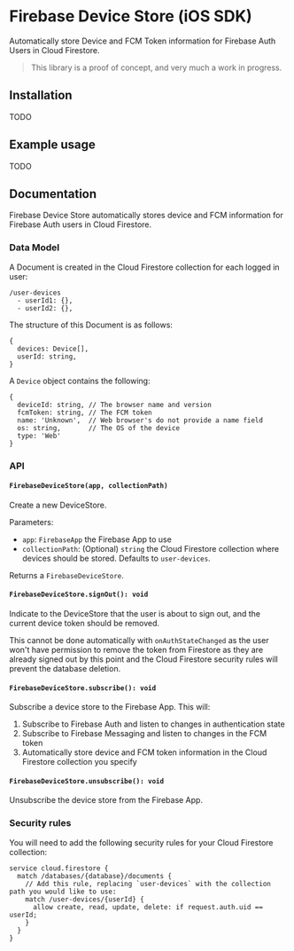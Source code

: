 # Firebase Device Store (iOS SDK)

Automatically store Device and FCM Token information for Firebase Auth Users in Cloud Firestore.

> This library is a proof of concept, and very much a work in progress.

## Installation

TODO

## Example usage

TODO

## Documentation

Firebase Device Store automatically stores device and FCM information for Firebase Auth users in Cloud Firestore.

### Data Model

A Document is created in the Cloud Firestore collection for each logged in user:

```
/user-devices
  - userId1: {},
  - userId2: {},
```

The structure of this Document is as follows:

```
{
  devices: Device[],
  userId: string,
}
```

A `Device` object contains the following:

```
{
  deviceId: string, // The browser name and version
  fcmToken: string, // The FCM token
  name: 'Unknown',  // Web browser's do not provide a name field
  os: string,       // The OS of the device
  type: 'Web'
}
```

### API

#### `FirebaseDeviceStore(app, collectionPath)`

Create a new DeviceStore.

Parameters:

- `app`: `FirebaseApp` the Firebase App to use
- `collectionPath`: (Optional) `string` the Cloud Firestore collection where devices should be stored. Defaults to `user-devices`.

Returns a `FirebaseDeviceStore`.

#### `FirebaseDeviceStore.signOut(): void`

Indicate to the DeviceStore that the user is about to sign out, and the current device token should be removed.

This cannot be done automatically with `onAuthStateChanged` as the user won't have permission to remove the token from Firestore as they are already signed out by this point and the Cloud Firestore security rules will prevent the database deletion.

#### `FirebaseDeviceStore.subscribe(): void`

Subscribe a device store to the Firebase App. This will:

1. Subscribe to Firebase Auth and listen to changes in authentication state
2. Subscribe to Firebase Messaging and listen to changes in the FCM token
3. Automatically store device and FCM token information in the Cloud Firestore collection you specify

#### `FirebaseDeviceStore.unsubscribe(): void`

Unsubscribe the device store from the Firebase App.

### Security rules

You will need to add the following security rules for your Cloud Firestore collection:

```
service cloud.firestore {
  match /databases/{database}/documents {
    // Add this rule, replacing `user-devices` with the collection path you would like to use:
    match /user-devices/{userId} {
      allow create, read, update, delete: if request.auth.uid == userId;
    }
  }
}
```
